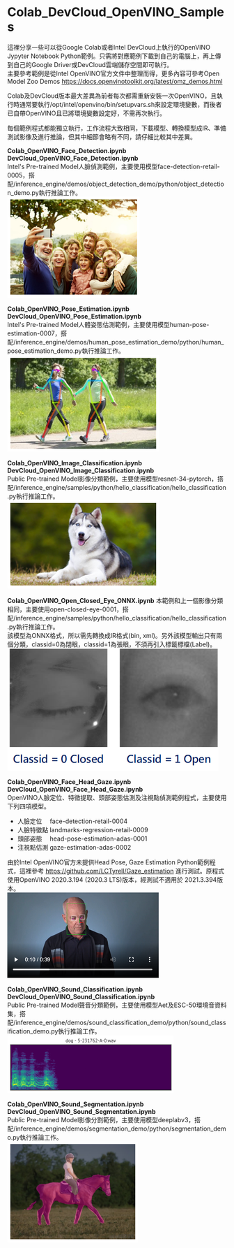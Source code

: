 # Colab_DevCloud_OpenVINO_Samples
這裡分享一些可以從Google Colab或者Intel DevCloud上執行的OpenVINO Jypyter Notebook Python範例。只需將對應範例下載到自己的電腦上，再上傳到自己的Google Driver或DevCloud雲端儲存空間即可執行。  
主要參考範例是從Intel OpenVINO官方文件中整理而得，更多內容可參考Open Model Zoo Demos https://docs.openvinotoolkit.org/latest/omz_demos.html  

Colab及DevCloud版本最大差異為前者每次都需重新安裝一次OpenVINO，且執行時通常要執行/opt/intel/openvino/bin/setupvars.sh來設定環境變數，而後者已自帶OpenVINO且已將環境變數設定好，不需再次執行。  

每個範例程式都能獨立執行，工作流程大致相同，下載模型、轉換模型成IR、準備測試影像及進行推論，但其中細節會略有不同，請仔細比較其中差異。  

**Colab_OpenVINO_Face_Detection.ipynb**  
**DevCloud_OpenVINO_Face_Detection.ipynb**   
Intel's Pre-trained Model人臉偵測範例，主要使用模型face-detection-retail-0005，搭配/inference_engine/demos/object_detection_demo/python/object_detection_demo.py執行推論工作。  
![](https://raw.githubusercontent.com/OmniXRI/Colab_DevCloud_OpenVINO_Samples/main/images/face_detection_output.png)

**Colab_OpenVINO_Pose_Estimation.ipynb**   
**DevCloud_OpenVINO_Pose_Estimation.ipynb**   
Intel's Pre-trained Model人體姿態估測範例，主要使用模型human-pose-estimation-0007，搭配/inference_engine/demos/human_pose_estimation_demo/python/human_pose_estimation_demo.py執行推論工作。  
![](https://raw.githubusercontent.com/OmniXRI/Colab_DevCloud_OpenVINO_Samples/main/images/pose_estimation_output.png)

**Colab_OpenVINO_Image_Classification.ipynb**   
**DevCloud_OpenVINO_Image_Classification.ipynb**   
Public Pre-trained Model影像分類範例，主要使用模型resnet-34-pytorch，搭配/inference_engine/samples/python/hello_classification/hello_classification.py執行推論工作。  
![](https://raw.githubusercontent.com/OmniXRI/Colab_DevCloud_OpenVINO_Samples/main/images/Image_classification_input.png)

**Colab_OpenVINO_Open_Closed_Eye_ONNX.ipynb**
本範例和上一個影像分類相同，主要使用open-closed-eye-0001，搭配/inference_engine/samples/python/hello_classification/hello_classification.py執行推論工作。  
該模型為ONNX格式，所以需先轉換成IR格式(bin, xml)。另外該模型輸出只有兩個分類，classid=0為閉眼，classid=1為張眼，不須再引入標籤標檔(Label)。  
![](https://raw.githubusercontent.com/OmniXRI/Colab_DevCloud_OpenVINO_Samples/main/images/open_closed_eye_output.png)

**Colab_OpenVINO_Face_Head_Gaze.ipynb**  
**DevCloud_OpenVINO_Face_Head_Gaze.ipynb**  
OpenVINO人臉定位、特徵提取、頭部姿態估測及注視點偵測範例程式，主要使用下列四項模型。
*    人臉定位　 face-detection-retail-0004  
*    人臉特徵點 landmarks-regression-retail-0009  
*    頭部姿態　 head-pose-estimation-adas-0001  
*    注視點估測 gaze-estimation-adas-0002  

由於Intel OpenVINO官方未提供Head Pose, Gaze Estimation Python範例程式，這裡參考 https://github.com/LCTyrell/Gaze_estimation 進行測試。原程式使用OpenVINO 2020.3.194 (2020.3 LTS)版本，經測試不適用於 2021.3.394版本。  
![](https://raw.githubusercontent.com/OmniXRI/Colab_DevCloud_OpenVINO_Samples/main/images/Face_Head_Gaze_output.PNG)

**Colab_OpenVINO_Sound_Classification.ipynb**   
**DevCloud_OpenVINO_Sound_Classification.ipynb**   
Public Pre-trained Model聲音分類範例，主要使用模型Aet及ESC-50環境音資料集，搭配/inference_engine/demos/sound_classification_demo/python/sound_classification_demo.py執行推論工作。  
![](https://github.com/OmniXRI/Colab_DevCloud_OpenVINO_Samples/blob/main/images/esc50.gif)

**Colab_OpenVINO_Sound_Segmentation.ipynb**   
**DevCloud_OpenVINO_Sound_Segmentation.ipynb**   
Public Pre-trained Model影像分割範例，主要使用模型deeplabv3，搭配/inference_engine/demos/segmentation_demo/python/segmentation_demo.py執行推論工作。    
![](https://github.com/OmniXRI/Colab_DevCloud_OpenVINO_Samples/blob/main/images/image_segmentation_output.png)
